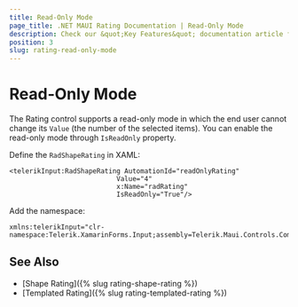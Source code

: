 ```yaml
---
title: Read-Only Mode
page_title: .NET MAUI Rating Documentation | Read-Only Mode
description: Check our &quot;Key Features&quot; documentation article for Telerik Rating for .NET MAUI.
position: 3
slug: rating-read-only-mode
---
```


# Read-Only Mode

The Rating control supports a read-only mode in which the end user cannot change its `Value` (the number of the selected items). You can enable the read-only mode through `IsReadOnly` property.

Define the `RadShapeRating` in XAML:

```XAML
<telerikInput:RadShapeRating AutomationId="readOnlyRating"
                           Value="4"
                           x:Name="radRating"
                           IsReadOnly="True"/>
 ```

Add the namespace:

```XAML
xmlns:telerikInput="clr-namespace:Telerik.XamarinForms.Input;assembly=Telerik.Maui.Controls.Compatibility"  
```

## See Also

- [Shape Rating]({% slug rating-shape-rating %})
- [Templated Rating]({% slug rating-templated-rating %})
